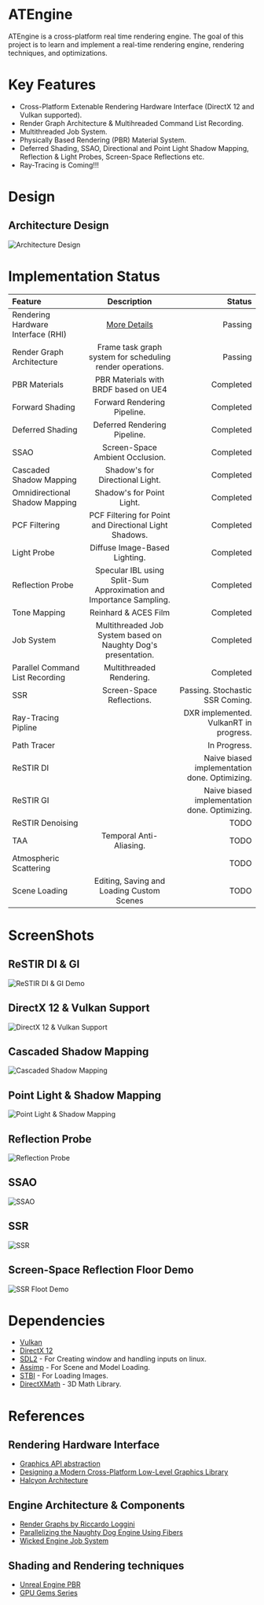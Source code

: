 # ATEngine

ATEngine is a cross-platform real time rendering engine. The goal of this project is to learn and implement a real-time rendering engine, rendering techniques, and optimizations.

# Key Features
- Cross-Platform Extenable Rendering Hardware Interface (DirectX 12 and Vulkan supported).
- Render Graph Architecture & Multihreaded Command List Recording.
- Multithreaded Job System.
- Physically Based Rendering (PBR) Material System.
- Deferred Shading, SSAO, Directional and Point Light Shadow Mapping, Reflection & Light Probes, Screen-Space Reflections etc.
- Ray-Tracing is Coming!!!

# Design
## Architecture Design
![Architecture Design](https://raw.githubusercontent.com/utaha131/ATEngine/main/Screenshots/Architecture_Image.jpg)

# Implementation Status
| Feature | Description | Status|
| :---    |    :---:    |  ---: |
| Rendering Hardware Interface (RHI) | [More Details](https://github.com/utaha131/ATEngine/tree/main/RHI) | Passing |
| Render Graph Architecture | Frame task graph system for scheduling render operations. |  Passing |
| PBR Materials | PBR Materials with BRDF based on UE4 | Completed |
| Forward Shading | Forward Rendering Pipeline. | Completed |
| Deferred Shading | Deferred Rendering Pipeline. | Completed |
| SSAO | Screen-Space Ambient Occlusion. | Completed |
| Cascaded Shadow Mapping | Shadow's for Directional Light. | Completed |
| Omnidirectional Shadow Mapping | Shadow's for Point Light. | Completed |
| PCF Filtering | PCF Filtering for Point and Directional Light Shadows. | Completed |
| Light Probe | Diffuse Image-Based Lighting. | Completed |
| Reflection Probe | Specular IBL using Split-Sum Approximation and Importance Sampling. | Completed |
| Tone Mapping | Reinhard & ACES Film | Completed |
| Job System | Multithreaded Job System based on Naughty Dog's presentation. | Completed |
| Parallel Command List Recording | Multithreaded Rendering. | Completed |
| SSR | Screen-Space Reflections. | Passing. Stochastic SSR Coming. |
| Ray-Tracing Pipline | | DXR implemented. VulkanRT in progress. |
| Path Tracer | | In Progress. |
| ReSTIR DI | | Naive biased implementation done. Optimizing. |
| ReSTIR GI | | Naive biased implementation done. Optimizing. |
| ReSTIR Denoising | | TODO |
| TAA | Temporal Anti-Aliasing. | TODO |
| Atmospheric Scattering |  | TODO |
| Scene Loading | Editing, Saving and Loading Custom Scenes | TODO |

# ScreenShots
## ReSTIR DI & GI
![ReSTIR DI & GI Demo](https://raw.githubusercontent.com/utaha131/ATEngine/main/Screenshots/ReSTIRjpg)
## DirectX 12 & Vulkan Support
![DirectX 12 & Vulkan Support](https://raw.githubusercontent.com/utaha131/ATEngine/main/Screenshots/DX12VK.jpg)
## Cascaded Shadow Mapping
![Cascaded Shadow Mapping](https://raw.githubusercontent.com/utaha131/ATEngine/main/Screenshots/CSM.jpg)
## Point Light & Shadow Mapping
![Point Light & Shadow Mapping](https://raw.githubusercontent.com/utaha131/ATEngine/main/Screenshots/OSM.jpg)
## Reflection Probe
![Reflection Probe](https://raw.githubusercontent.com/utaha131/ATEngine/main/Screenshots/ReflectionProbe.jpg)
## SSAO
![SSAO](https://raw.githubusercontent.com/utaha131/ATEngine/main/Screenshots/SSAO.jpg)
## SSR
![SSR](https://raw.githubusercontent.com/utaha131/ATEngine/main/Screenshots/SSR.jpg)
## Screen-Space Reflection Floor Demo
![SSR Floot Demo](https://raw.githubusercontent.com/utaha131/ATEngine/main/Screenshots/SSRFloor.jpg)

# Dependencies
- [Vulkan](https://www.vulkan.org/)
- [DirectX 12](https://learn.microsoft.com/en-us/windows/win32/direct3d12/direct3d-12-graphics)
- [SDL2](https://www.libsdl.org/) - For Creating window and handling inputs on linux.
- [Assimp](https://github.com/assimp/assimp) - For Scene and Model Loading.
- [STBI](https://github.com/nothings/stb) - For Loading Images.
- [DirectXMath](https://github.com/microsoft/DirectXMath) - 3D Math Library.

# References
## Rendering Hardware Interface
- [Graphics API abstraction](https://wickedengine.net/2021/05/06/graphics-api-abstraction/)
- [Designing a Modern Cross-Platform Low-Level Graphics Library](https://www.gamedeveloper.com/programming/designing-a-modern-cross-platform-low-level-graphics-library)
- [Halcyon Architecture](https://media.contentapi.ea.com/content/dam/ea/seed/presentations/wihlidal-halcyonarchitecture-notes.pdf)

## Engine Architecture & Components
- [Render Graphs by Riccardo Loggini](https://logins.github.io/graphics/2021/05/31/RenderGraphs.html)
- [Parallelizing the Naughty Dog Engine Using Fibers](https://www.gdcvault.com/play/1022186/Parallelizing-the-Naughty-Dog-Engine)
- [Wicked Engine Job System](https://wickedengine.net/2018/11/simple-job-system-using-standard-c/)

## Shading and Rendering techniques
- [Unreal Engine PBR](https://cdn2.unrealengine.com/Resources/files/2013SiggraphPresentationsNotes-26915738.pdf)
- [GPU Gems Series](https://developer.nvidia.com/gpugems/gpugems/contributors)
